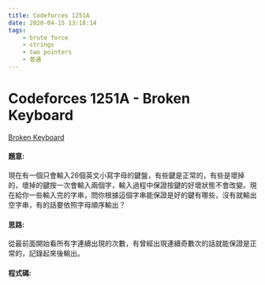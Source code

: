 ```yaml
---
title: Codeforces 1251A
date: 2020-04-15 13:18:14
tags:
    - brute force
    - strings
    - two pointers
    - 普通
---
```

# Codeforces 1251A - Broken Keyboard
[Broken Keyboard](https://codeforces.com/problemset/problem/1251/A)


#### 題意:
現在有一個只會輸入26個英文小寫字母的鍵盤，有些鍵是正常的，有些是壞掉的，壞掉的鍵按一次會輸入兩個字，輸入過程中保證按鍵的好壞狀態不會改變。現在給你一些輸入完的字串，問你根據這個字串能保證是好的鍵有哪些，沒有就輸出空字串，有的話要依照字母順序輸出？
<!-- more -->
#### 思路:
從最前面開始看所有字連續出現的次數，有曾經出現連續奇數次的話就能保證是正常的，記錄起來後輸出。

#### 程式碼:
<script src="https://gist.github.com/Daviswww/a3439ebfaa877a471d3723c30ef9d54b.js"></script>